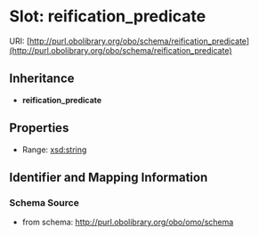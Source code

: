 # Slot: reification_predicate

URI: [http://purl.obolibrary.org/obo/schema/reification_predicate](http://purl.obolibrary.org/obo/schema/reification_predicate)




## Inheritance

* **reification_predicate**



## Properties

 * Range: [xsd:string](http://www.w3.org/2001/XMLSchema#string)



## Identifier and Mapping Information







### Schema Source


* from schema: http://purl.obolibrary.org/obo/omo/schema



